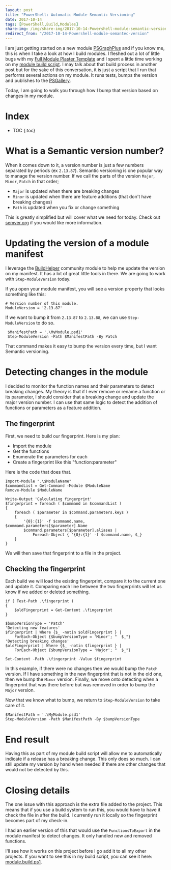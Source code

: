 ```yaml
---
layout: post
title: "PowerShell: Automatic Module Semantic Versioning"
date: 2017-10-14
tags: [PowerShell,Build,Modules]
share-img: /img/share-img/2017-10-14-Powershell-module-semantic-version.png
redirect_from: "/2017-10-14-Powershell-module-semantec-version"
---
```


I am just getting started on a new module [PSGraphPlus](https://github.com/KevinMarquette/PSGraphPlus) and if you know me, this is when I take a look at how I build modules. I fleshed out a lot of little bugs with my [Full Module Plaster Template](https://github.com/KevinMarquette/PlasterTemplates) and I spent a little time working on my [module build script](https://github.com/KevinMarquette/PSGraphPlus/blob/master/module.build.ps1). I may talk about that build process in another post but for the sake of this conversation, it is just a script that I run that performs several actions on my module. It runs tests, bumps the version and publishes to the [PSGallery](https://www.powershellgallery.com/).

Today, I am going to walk you through how I bump that version based on changes in my module.

<!--more-->

# Index

* TOC
{:toc}

# What is a Semantic version number?

When it comes down to it, a version number is just a few numbers separated by periods (ex `2.13.87`). Semantic versioning is one popular way to manage the version number. If we call the parts of the version `Major`, `Minor`, `Patch` in that order;

* `Major` is updated when there are breaking changes
* `Minor` is updated when there are feature additions (that don't have breaking changes)
* `Path` is updated when you fix or change something

This is greatly simplified but will cover what we need for today. Check out [semver.org](http://semver.org/) if you would like more information.

# Updating the version of a module manifest

I leverage the [BuildHelper](https://github.com/RamblingCookieMonster/BuildHelpers) community module to help me update the version on my manifest. It has a lot of great little tools in there. We are going to work with `Step-ModuleVersion` today.

If you open your module manifest, you will see a version property that looks something like this:

    # Version number of this module.
    ModuleVersion = '2.13.87'

If we want to bump it from `2.13.87` to `2.13.88`, we can use `Step-ModuleVersion` to do so.

     $ManifestPath = '.\MyModule.psd1'
     Step-ModuleVersion -Path $ManifestPath -By Patch

That command makes it easy to bump the version every time, but I want Semantic versioning.

# Detecting changes in the module

I decided to monitor the function names and their parameters to detect breaking changes. My theory is that if I ever remove or rename a function or its parameter, I should consider that a breaking change and update the major version number. I can use that same logic to detect the addition of functions or parameters as a feature addition.

## The fingerprint

First, we need to build our fingerprint. Here is my plan:

* Import the module
* Get the functions
* Enumerate the parameters for each
* Create a fingerprint like this "function:parameter"

Here is the code that does that.

    Import-Module ".\$ModuleName"
    $commandList = Get-Command -Module $ModuleName
    Remove-Module $ModuleName

    Write-Output 'Calculating fingerprint'
    $fingerprint = foreach ( $command in $commandList )
    {
        foreach ( $parameter in $command.parameters.keys )
        {
            '{0}:{1}' -f $command.name, $command.parameters[$parameter].Name
            $command.parameters[$parameter].aliases | 
                Foreach-Object { '{0}:{1}' -f $command.name, $_}
        }
    }

We will then save that fingerprint to a file in the project.

## Checking the fingerprint

Each build we will load the existing fingerprint, compare it to the current one and update it. Comparing each line between the two fingerprints will let us know if we added or deleted something.

    if ( Test-Path .\fingerprint )
    {
        $oldFingerprint = Get-Content .\fingerprint
    }

    $bumpVersionType = 'Patch'
    'Detecting new features'
    $fingerprint | Where {$_ -notin $oldFingerprint } | 
        ForEach-Object {$bumpVersionType = 'Minor'; "  $_"}
    'Detecting breaking changes'
    $oldFingerprint | Where {$_ -notin $fingerprint } | 
        ForEach-Object {$bumpVersionType = 'Major'; "  $_"}

    Set-Content -Path .\fingerprint -Value $fingerprint

In this example, if there were no changes then we would bump the `Patch` version. If I have something in the new fingerprint that is not in the old one, then we bump the `Minor` version. Finally, we move onto detecting when a fingerprint that was there before but was removed in order to bump the `Major` version.

Now that we know what to bump, we return to `Step-ModuleVersion` to take care of it.

    $ManifestPath = '.\MyModule.psd1'
    Step-ModuleVersion -Path $ManifestPath -By $bumpVersionType

# End result

Having this as part of my module build script will allow me to automatically indicate if a release has a breaking change. This only does so much. I can still update my version by hand when needed if there are other changes that would not be detected by this.

# Closing details

The one issue with this approach is the extra file added to the project. This means that if you use a build system to run this, you would have to have it check the file in after the build. I currently run it locally so the fingerprint becomes part of my check-in.

I had an earlier version of this that would use the `FunctionsToExport` in the module manifest to detect changes. It only handled new and removed functions.

I'll see how it works on this project before I go add it to all my other projects. If you want to see this in my build script, you can see it here: [module.build.ps1](https://github.com/KevinMarquette/PSGraphPlus/blob/master/module.build.ps1).
